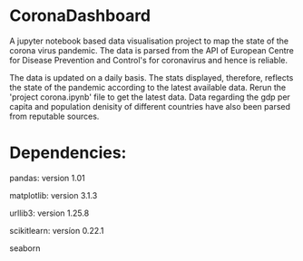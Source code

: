 # CoronaDashboard

A jupyter notebook based data visualisation project to map the state of the corona virus pandemic. The data is parsed from the API of European Centre for Disease Prevention and Control's for coronavirus and hence is reliable.

The data is updated on a daily basis. The stats displayed, therefore, reflects the state of the pandemic according to the latest available data. Rerun the 'project corona.ipynb' file to get the latest data. Data regarding the gdp per capita and population denisity of different countries have also been parsed from reputable sources.

# Dependencies:

pandas: version 1.01

matplotlib: version 3.1.3

urllib3: version 1.25.8

scikitlearn: versíon 0.22.1 

seaborn



 
